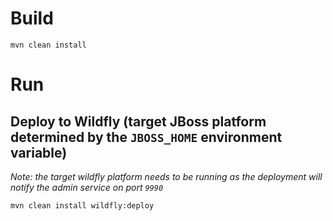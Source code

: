 # Build
```
mvn clean install
```

# Run
## Deploy to Wildfly (target JBoss platform determined by the `JBOSS_HOME` environment variable)
*Note: the target wildfly platform needs to be running as the deployment will notify the admin service on port `9990`*
```
mvn clean install wildfly:deploy
```
